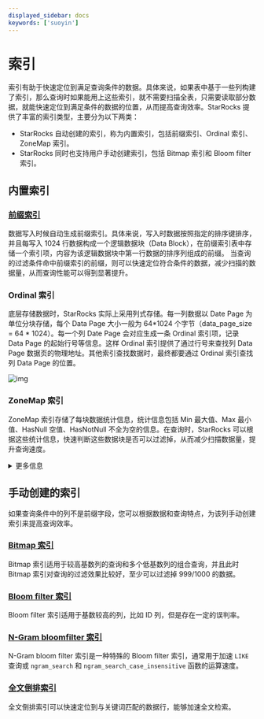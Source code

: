 ```yaml
---
displayed_sidebar: docs
keywords: ['suoyin']
---
```


# 索引

索引有助于快速定位到满足查询条件的数据。具体来说，如果表中基于一些列构建了索引，那么查询时如果能用上这些索引，就不需要扫描全表，只需要读取部分数据，就能快速定位到满足条件的数据的位置，从而提高查询效率。StarRocks 提供了丰富的索引类型，主要分为以下两类：

- StarRocks 自动创建的索引，称为内置索引，包括前缀索引、Ordinal 索引、ZoneMap 索引。
- StarRocks 同时也支持用户手动创建索引，包括 Bitmap 索引和 Bloom filter 索引。

## 内置索引

### [前缀索引](./Prefix_index_sort_key.md)

数据写入时候自动生成前缀索引。具体来说，写入时数据按照指定的排序键排序，并且每写入 1024 行数据构成一个逻辑数据块（Data Block），在前缀索引表中存储一个索引项，内容为该逻辑数据块中第一行数据的排序列组成的前缀。
当查询的过滤条件命中前缀索引的前缀，则可以快速定位符合条件的数据，减少扫描的数据量，从而查询性能可以得到显著提升。

### Ordinal 索引

底层存储数据时，StarRocks 实际上采用列式存储。每一列数据以 Date Page 为单位分块存储，每个 Data Page 大小一般为 64*1024 个字节（data_page_size = 64 * 1024）。每一个列 Date Page 会对应生成一条 Ordinal 索引项，记录 Data Page 的起始行号等信息。这样 Ordinal 索引提供了通过行号来查找列 Data Page 数据页的物理地址。其他索引查找数据时，最终都要通过 Ordinal 索引查找列 Data Page 的位置。

![img](../../_assets/3.1-2.png)

### ZoneMap 索引

ZoneMap 索引存储了每块数据统计信息，统计信息包括 Min 最大值、Max 最小值、HasNull 空值、HasNotNull 不全为空的信息。在查询时，StarRocks 可以根据这些统计信息，快速判断这些数据块是否可以过滤掉，从而减少扫描数据量，提升查询速度。

<details>

<summary>更多信息</summary>

在实现上，“每块”数据可以是一个 Segment，也可以是一个列的一个 Data Page，相应的 ZoneMap 索引有两种：一种是存每个 Segment 的统计信息，另一种是存每个 Data Page 的统计信息

</details>

## 手动创建的索引

如果查询条件中的列不是前缀字段，您可以根据数据和查询特点，为该列手动创建索引来提高查询效率。

### [Bitmap 索引](./Bitmap_index.md)

Bitmap 索引适用于较高基数列的查询和多个低基数列的组合查询，并且此时 Bitmap 索引对查询的过滤效果比较好，至少可以过滤掉 999/1000 的数据。

### [Bloom filter 索引](./Bloomfilter_index.md)

Bloom filter 索引适用于基数较高的列，比如 ID 列，但是存在一定的误判率。

### [N-Gram bloomfilter 索引](./Ngram_Bloom_Filter_Index.md)

N-Gram bloom filter 索引是一种特殊的 Bloom filter 索引，通常用于加速 `LIKE` 查询或 `ngram_search` 和 `ngram_search_case_insensitive` 函数的运算速度。

### [全文倒排索引](./inverted_index.md)

全文倒排索引可以快速定位到与关键词匹配的数据行，能够加速全文检索。

